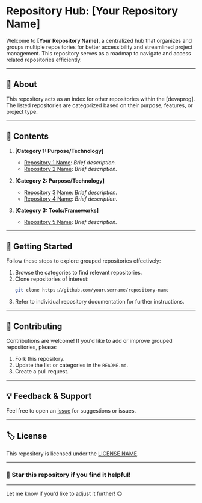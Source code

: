 # Repository Hub: [Your Repository Name]  

Welcome to **[Your Repository Name]**, a centralized hub that organizes and groups multiple repositories for better accessibility and streamlined project management. This repository serves as a roadmap to navigate and access related repositories efficiently.

---

## 📁 **About**  

This repository acts as an index for other repositories within the [devaprog]. The listed repositories are categorized based on their purpose, features, or project type.  

---

## 📂 **Contents**  

1. **[Category 1: Purpose/Technology]**  
   - [Repository 1 Name](https://github.com/yourusername/repo1): *Brief description.*  
   - [Repository 2 Name](https://github.com/yourusername/repo2): *Brief description.*  

2. **[Category 2: Purpose/Technology]**  
   - [Repository 3 Name](https://github.com/yourusername/repo3): *Brief description.*  
   - [Repository 4 Name](https://github.com/yourusername/repo4): *Brief description.*  

3. **[Category 3: Tools/Frameworks]**  
   - [Repository 5 Name](https://github.com/yourusername/repo5): *Brief description.*  

---

## 🚀 **Getting Started**  

Follow these steps to explore grouped repositories effectively:  

1. Browse the categories to find relevant repositories.  
2. Clone repositories of interest:  
   ```bash
   git clone https://github.com/yourusername/repository-name
   ```  
3. Refer to individual repository documentation for further instructions.  

---

## 🤝 **Contributing**  

Contributions are welcome! If you'd like to add or improve grouped repositories, please:  
1. Fork this repository.  
2. Update the list or categories in the `README.md`.  
3. Create a pull request.  

---

## 💡 **Feedback & Support**  

Feel free to open an [issue](https://github.com/yourusername/this-repo/issues) for suggestions or issues.  

---

## 🏷️ **License**  

This repository is licensed under the [LICENSE NAME](LICENSE).  

--- 

### 🌟 **Star this repository if you find it helpful!**  

---  

Let me know if you'd like to adjust it further! 😊
